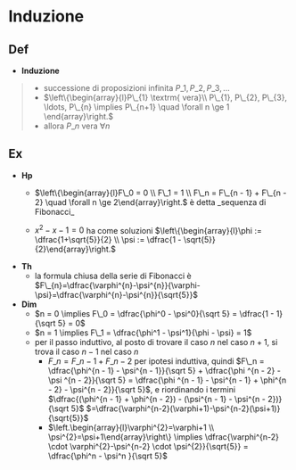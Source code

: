 # Induzione

## Def

- **Induzione**
> - successione di proposizioni infinita $P\_{1}, P\_{2}, P\_{3}, \ldots$
>  - $\left\{\begin{array}{l}P\_{1} \textrm{ vera}\\ P\_{1}, P\_{2}, P\_{3}, \ldots, P\_{n} \implies P\_{n+1} \quad \forall n \ge 1 \end{array}\right.$
>  - allora $P\_n$ vera $\forall n$

## Ex

- **Hp**
  - $\left\{\begin{array}{l}F\_0 = 0 \\ F\_1 = 1 \\ F\_n = F\_{n - 1} + F\_{n - 2} \quad \forall n \ge 2\end{array}\right.$ è detta \_sequenza di Fibonacci\_

  - $x^2 -x -1 = 0$ ha come soluzioni $\left\{\begin{array}{l}\phi := \dfrac{1+\sqrt{5}}{2} \\ \psi := \dfrac{1 - \sqrt{5}}{2}\end{array}\right.$
- **Th**
  - la formula chiusa della serie di Fibonacci è $F\_{n}=\dfrac{\varphi^{n}-\psi^{n}}{\varphi-\psi}=\dfrac{\varphi^{n}-\psi^{n}}{\sqrt{5}}$
- **Dim**
  - $n = 0 \implies F\_0 = \dfrac{\phi^0 - \psi^0}{\sqrt 5} = \dfrac{1 - 1}{\sqrt 5} = 0$
  - $n = 1 \implies F\_1 = \dfrac{\phi^1 - \psi^1}{\phi - \psi} = 1$
  - per il passo induttivo, al posto di trovare il caso $n$ nel caso $n+ 1$, si trova il caso $n - 1$ nel caso $n$
    - $F\_n = F\_{n - 1} + F\_{n - 2}$ per ipotesi induttiva, quindi $F\_n = \dfrac{\phi^{n - 1} - \psi^{n - 1}}{\sqrt 5} + \dfrac{\phi ^{n - 2} - \psi ^{n - 2}}{\sqrt 5} = \dfrac{\phi ^{n - 1} - \psi^{n - 1} + \phi^{n - 2} - \psi^{n - 2}}{\sqrt 5}$, e riordinando i termini $\dfrac{(\phi^{n - 1} + \phi^{n - 2}) - (\psi^{n - 1} - \psi^{n - 2})}{\sqrt 5}$ $=\dfrac{\varphi^{n-2}(\varphi+1)-\psi^{n-2}(\psi+1)}{\sqrt{5}}$
    - $\left.\begin{array}{l}\varphi^{2}=\varphi+1 \\ \psi^{2}=\psi+1\end{array}\right\} \implies \dfrac{\varphi^{n-2} \cdot \varphi^{2}-\psi^{n-2} \cdot \psi^{2}}{\sqrt{5}} = \dfrac{\phi^n - \psi^n }{\sqrt 5}$